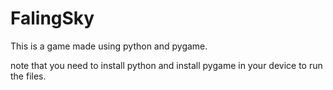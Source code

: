 # FalingSky
This is a game made using python and pygame.

note that you need to install python and install pygame in your device to run the files.
